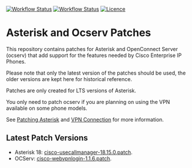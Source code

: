 [![Workflow Status](https://img.shields.io/github/workflow/status/usecallmanagernz/patches/asterisk%20build/master?label=asterisk%20build)](https://github.com/usecallmanagernz/patches/actions/workflows/asterisk.yml) [![Workflow Status](https://img.shields.io/github/workflow/status/usecallmanagernz/patches/ocserv%20build/master?label=ocserv%20build)](https://github.com/usecallmanagernz/patches/actions/workflows/ocserv.yml) [![Licence](https://img.shields.io/github/license/usecallmanagernz/patches?color=red)](LICENSE)

# Asterisk and Ocserv Patches

This repository contains patches for Asterisk and OpenConnect Server
(ocserv) that add support for the features needed by Cisco Enterprise
IP Phones.

Please note that only the latest version of the patches should be used,
the older versions are kept here for historical reference.

Patches are only created for LTS versions of Asterisk.

You only need to patch ocserv if you are planning on using the VPN
available on some phone models.

See [Patching Asterisk](http://usecallmanager.nz/patching-asterisk.html)
and [VPN Connection](http://usecallmanager.nz/vpn-group.html) for more
information.

## Latest Patch Versions

* Asterisk 18: [cisco-usecallmanager-18.15.0.patch](asterisk/cisco-usecallmanager-18.15.0.patch).
* OCServ: [cisco-webvpnlogin-1.1.6.patch](ocserv/cisco-webvpnlogin-1.1.6.patch).
